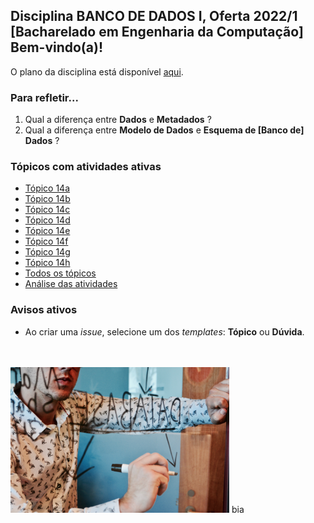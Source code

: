 ## Disciplina **BANCO DE DADOS I**, Oferta 2022/1<br>[Bacharelado em Engenharia da Computação]<br>Bem-vindo(a)!<br> 

O plano da disciplina está disponível [aqui](./media/bd-2022-1-bec-plano.pdf).<br>

### Para refletir...

1) Qual a diferença entre **Dados** e **Metadados** ?
2) Qual a diferença entre **Modelo de Dados** e **Esquema de [Banco de] Dados** ?

### Tópicos com atividades ativas

- [Tópico 14a](./topicos/topico-14a.md)<br>
- [Tópico 14b](./topicos/topico-14b.md)<br>
- [Tópico 14c](./topicos/topico-14c.md)<br>
- [Tópico 14d](./topicos/topico-14d.md)<br>
- [Tópico 14e](./topicos/topico-14e.md)<br>
- [Tópico 14f](./topicos/topico-14f.md)<br>
- [Tópico 14g](./topicos/topico-14g.md)<br>
- [Tópico 14h](./topicos/topico-14h.md)<br>
- [Todos os tópicos](topicos/topicos.md)<br>
- [Análise das atividades](./media/bd-2022-1-bec-resumo.pdf)

### Avisos ativos

- Ao criar uma *issue*, selecione um dos *templates*: **Tópico** ou **Dúvida**.
<br>
<br>
<img src="./media/campaign-creators-IKHvOlZFCOg-unsplash.jpg" width="350">
bia
